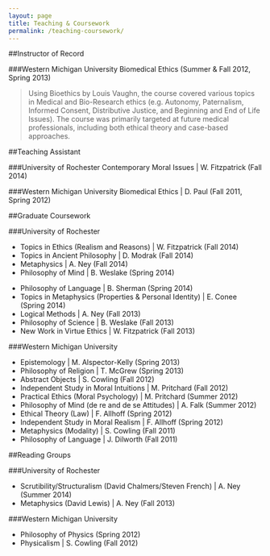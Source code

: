 ```yaml
---
layout: page
title: Teaching & Coursework
permalink: /teaching-coursework/
---
```


##Instructor of Record

###Western Michigan University
Biomedical Ethics (Summer & Fall 2012, Spring 2013)

> Using Bioethics by Louis Vaughn, the course covered various topics in Medical and Bio-Research ethics (e.g. Autonomy, Paternalism, Informed Consent, Distributive Justice, and Beginning and End of Life Issues). The course was primarily targeted at future medical professionals, including both ethical theory and case-based approaches.

##Teaching Assistant

###University of Rochester
Contemporary Moral Issues | W. Fitzpatrick (Fall 2014)

###Western Michigan University
Biomedical Ethics | D. Paul (Fall 2011, Spring 2012)

##Graduate Coursework

###University of Rochester

+ Topics in Ethics (Realism and Reasons) | W. Fitzpatrick (Fall 2014)
+ Topics in Ancient Philosophy | D. Modrak (Fall 2014)
+ Metaphysics | A. Ney (Fall 2014)
+ Philosophy of Mind | B. Weslake (Spring 2014)
* Philosophy of Language | B. Sherman (Spring 2014)
* Topics in Metaphysics (Properties & Personal Identity) | E. Conee (Spring 2014)
* Logical Methods | A. Ney (Fall 2013)
* Philosophy of Science | B. Weslake (Fall 2013)
* New Work in Virtue Ethics | W. Fitzpatrick (Fall 2013)

###Western Michigan University

* Epistemology | M. Alspector-Kelly (Spring 2013)
* Philosophy of Religion | T. McGrew (Spring 2013)
* Abstract Objects | S. Cowling (Fall 2012)
* Independent Study in Moral Intuitions | M. Pritchard (Fall 2012)
* Practical Ethics (Moral Psychology) | M. Pritchard (Summer 2012)
* Philosophy of Mind (de re and de se Attitudes) | A. Falk (Summer 2012)
* Ethical Theory (Law) | F. Allhoff (Spring 2012)
* Independent Study in Moral Realism | F. Allhoff (Spring 2012)
* Metaphysics (Modality) | S. Cowling (Fall 2011)
* Philosophy of Language | J. Dilworth (Fall 2011)

##Reading Groups

###University of Rochester

* Scrutibility/Structuralism (David Chalmers/Steven French) | A. Ney (Summer 2014)
* Metaphysics (David Lewis) | A. Ney (Fall 2013)

###Western Michigan University

* Philosophy of Physics (Spring 2012)
* Physicalism | S. Cowling (Fall 2012)